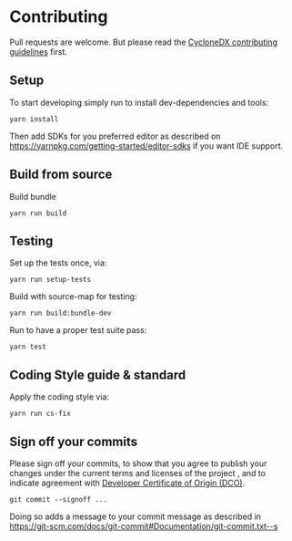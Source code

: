 # Contributing

Pull requests are welcome.
But please read the
[CycloneDX contributing guidelines](https://github.com/CycloneDX/.github/blob/master/CONTRIBUTING.md)
first.

## Setup

To start developing simply run to install dev-dependencies and tools:

```shell
yarn install
```

Then add SDKs for you preferred editor as described on https://yarnpkg.com/getting-started/editor-sdks if you want IDE support.

## Build from source

Build bundle

```shell
yarn run build
```

## Testing

Set up the tests once, via:

```shell
yarn run setup-tests
```

Build with source-map for testing: 

```shell
yarn run build:bundle-dev
```

Run to have a proper test suite pass:

```shell
yarn test
```

## Coding Style guide & standard

Apply the coding style via:

```shell
yarn run cs-fix
```

## Sign off your commits

Please sign off your commits, to show that you agree to publish your changes under the current terms and licenses of the project
, and to indicate agreement with [Developer Certificate of Origin (DCO)](https://developercertificate.org/).

```shell
git commit --signoff ...
```

Doing so adds a message to your commit message as described in https://git-scm.com/docs/git-commit#Documentation/git-commit.txt--s
